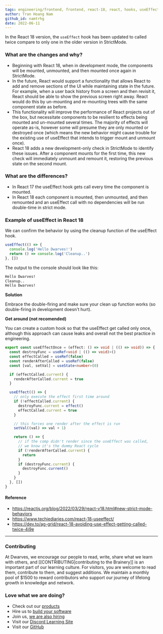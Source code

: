 ```yaml
---
tags: engineering/frontend, frontend, react-18, react, hooks, useEffect
author: Tran Hoang Nam
github_id: namtrhg
date: 2022-06-11
---
```


In the React 18 version, the `useEffect` hook has been updated to called twice compare to only one in the older version in StrictMode.

### What are the changes and why?

- Beginning with React 18, when in development mode, the components will be mounted, unmounted, and then mounted once again in StrictMode.
- In the future, React would support a functionality that allows React to add and remove sections of the UI while maintaining state in the future. For example, when a user back history from a screen and then revisit it, React should be able to show the previous screen right away. React would do this by un-mounting and re-mounting trees with the same component state as before.
- This functionality will improve the performance of React projects out of the box, but necessitate components to be resilient to effects being mounted and un-mounted several times. The majority of effects will operate as-is, however some will presume they are only mounted or destroyed once (which means the new behavior might cause trouble for the existing use of useEffect that intends to trigger mount and unmount once).
- React 18 adds a new development-only check in StrictMode to identify these issues. After a component mounts for the first time, this new check will immediately unmount and remount it, restoring the previous state on the second mount.

### What are the differences?

- In React 17 the useEffect hook gets call every time the component is mounted.
- In React 18 each component is mounted, then unmounted, and then remounted and an useEffect call with no dependencies will be run double-time in strict mode.

### Example of useEffect in React 18

We can confirm the behavior by using the cleanup function of the useEffect hook.

```js
useEffect(() => {
  console.log('Hello Dwarves!')
  return () => console.log('Cleanup..')
}, [])
```

The output to the console should look like this:

```sh
Hello Dwarves!
Cleanup..
Hello Dwarves!
```

**Solution**

Embrace the double-firing and make sure your clean up function works (so double-firing in development doesn't hurt).

**Get around (not recomended)**

You can create a custom hook so that the useEffect get called only once, although this approach can cause leaks and overall not the best practice in engineering.

```ts
export const useEffectOnce = (effect: () => void | (() => void)) => {
  const destroyFunc = useRef<void | (() => void)>()
  const effectCalled = useRef(false)
  const renderAfterCalled = useRef(false)
  const [val, setVal] = useState<number>(0)

  if (effectCalled.current) {
    renderAfterCalled.current = true
  }

  useEffect(() => {
    // only execute the effect first time around
    if (!effectCalled.current) {
      destroyFunc.current = effect()
      effectCalled.current = true
    }

    // this forces one render after the effect is run
    setVal((val) => val + 1)

    return () => {
      // if the comp didn't render since the useEffect was called,
      // we know it's the dummy React cycle
      if (!renderAfterCalled.current) {
        return
      }
      if (destroyFunc.current) {
        destroyFunc.current()
      }
    }
  }, [])
}
```

#### Reference

- https://reactjs.org/blog/2022/03/29/react-v18.html#new-strict-mode-behaviors
- https://www.techiediaries.com/react-18-useeffect/
- https://dev.to/ag-grid/react-18-avoiding-use-effect-getting-called-twice-4i9e



---
<!-- cta -->
### Contributing

At Dwarves, we encourage our people to read, write, share what we learn with others, and [[CONTRIBUTING|contributing to the Brainery]] is an important part of our learning culture. For visitors, you are welcome to read them, contribute to them, and suggest additions. We maintain a monthly pool of $1500 to reward contributors who support our journey of lifelong growth in knowledge and network.

### Love what we are doing?

- Check out our [products](https://superbits.co)
- Hire us to [build your software](https://d.foundation)
- Join us, [we are also hiring](https://github.com/dwarvesf/WeAreHiring)
- Visit our [Discord Learning Site](https://discord.gg/dzNBpNTVEZ)
- Visit our [GitHub](https://github.com/dwarvesf)